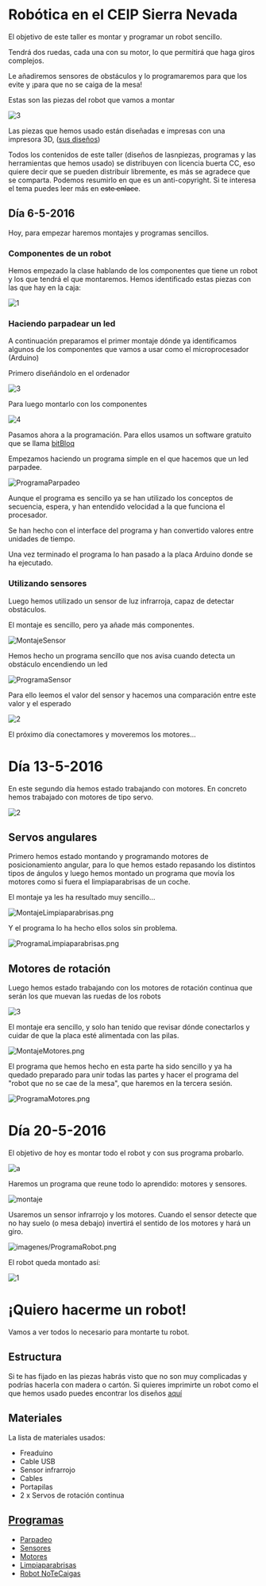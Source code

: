 # Robótica en el CEIP Sierra Nevada

El objetivo de este taller es montar y programar un robot sencillo.

Tendrá dos ruedas, cada una con su motor, lo que permitirá que haga giros complejos.

Le añadiremos sensores de obstáculos y lo programaremos para que los evite y ¡para que no se caiga de la mesa!

Estas son las piezas del robot que vamos a montar

![3](./imagenes/IMG_20160506_171835_.jpg)

Las piezas que hemos usado están diseñadas e impresas con una impresora 3D, ([sus diseños](https://github.com/javacasm/evoPrintBot))

Todos los contenidos de este taller (diseños de lasnpiezas, programas y las herramientas que hemos usado) se distribuyen con licencia buerta CC, eso quiere decir que se pueden distribuir libremente, es más se agradece que se comparta. Podemos resumirlo en que es un anti-copyright. Si te interesa el tema puedes leer más en ~~este enlace~~.

## Día 6-5-2016

Hoy, para empezar haremos montajes y programas sencillos.

### Componentes de un robot

Hemos empezado la clase hablando de los componentes que tiene un robot y los que tendrá el que montaremos. Hemos identificado estas piezas con las que hay en la caja:

![1](./imagenes/IMG_20160506_171738_.jpg)

### Haciendo parpadear un led

A continuación preparamos el primer montaje dónde ya identificamos algunos de los componentes que vamos a usar como el microprocesador (Arduino)

Primero diseñándolo en el ordenador


![3](./imagenes/MontajeLed.png)

Para luego montarlo con los componentes

![4](./imagenes/IMG_20160506_163047_.jpg)

Pasamos ahora a la programación. Para ellos usamos un software gratuito que se llama [bitBloq](http://bitbloq.bq.com)

Empezamos haciendo un programa simple en el que hacemos que un led parpadee.

![ProgramaParpadeo](./imagenes/ProgramaParpadeo.png)

Aunque el programa es sencillo ya se han utilizado los conceptos de secuencia, espera, y han entendido velocidad a la que funciona el procesador.

Se han hecho con el interface del programa y han convertido valores entre unidades de tiempo.

Una vez terminado el programa lo han pasado  a la placa Arduino donde se ha ejecutado.

### Utilizando sensores

Luego hemos  utilizado un sensor de luz infrarroja, capaz de detectar obstáculos.

El montaje es sencillo, pero ya añade más componentes.

![MontajeSensor](./imagenes/MontajeSensor.png)

Hemos hecho un programa sencillo que nos avisa cuando detecta un obstáculo encendiendo un led

![ProgramaSensor](./imagenes/ProgramaSensor.png)

Para ello leemos el valor del sensor y hacemos una  comparación entre este valor y el esperado

![2](./imagenes/IMG_20160506_171822_.jpg)

El próximo día conectamores y moveremos los motores...


# Día 13-5-2016

En este segundo día hemos estado trabajando con motores. En concreto hemos trabajado con motores de tipo servo.

![2](./imagenes/IMG_20160513_173146.jpg)


## Servos angulares

Primero hemos estado montando y programando motores de posicionamiento angular, para lo que hemos estado repasando los distintos tipos de ángulos y luego hemos montado un programa que movía los motores como si fuera el limpiaparabrisas de un coche.


El montaje ya les ha resultado muy sencillo...

![MontajeLimpiaparabrisas.png](./imagenes/MontajeLimpiaparabrisas.png)

Y el programa lo ha hecho ellos solos sin problema.

![ProgramaLimpiaparabrisas.png](./imagenes/ProgramaLimpiaparabrisas.png)

## Motores de rotación

Luego hemos estado trabajando con los motores de rotación continua que serán los que muevan las ruedas de los robots

![3](./imagenes/IMG_20160513_173041.jpg)

El  montaje era sencillo, y solo han tenido que revisar dónde conectarlos y cuidar de que la placa esté alimentada con las pilas.

![MontajeMotores.png](./imagenes/MontajeMotores.png)

El programa que hemos hecho en esta parte ha sido sencillo y ya ha quedado preparado para unir todas las partes y hacer el programa del "robot que no se cae de la mesa", que haremos en la tercera sesión.

![ProgramaMotores.png](./imagenes/ProgramaMotores.png)


# Día 20-5-2016

El objetivo de hoy es montar todo el robot y con sus programa probarlo.

![a](./imagenes/IMG_20160520_162821.jpg)

Haremos un programa que reune todo lo aprendido: motores y sensores.

![montaje](./imagenes/MontajeRobot.png)

Usaremos un sensor infrarrojo y los motores. Cuando el sensor detecte que no hay suelo (o mesa debajo) invertirá el sentido de los motores y hará un giro.


![imagenes/ProgramaRobot.png](./imagenes/ProgramaRobot.png)

El robot queda montado así:

![1](./imagenes/IMG_20160606_140952.jpg)

# ¡Quiero hacerme un robot!

Vamos a ver todos lo necesario para montarte tu robot.

## Estructura

Si te has fijado en las piezas habrás visto que no son muy complicadas y podrías hacerla con madera o cartón. Si quieres imprimirte un robot como el que hemos usado puedes encontrar los diseños [aquí](https://github.com/javacasm/evoPrintBot)

## Materiales

La lista de materiales usados:
* Freaduino
* Cable USB
* Sensor infrarrojo
* Cables
* Portapilas
* 2 x Servos de rotación continua

## [Programas](https://github.com/javacasm/Rob-ticaSierraNevada/tree/master/proyectos)

* [Parpadeo](https://raw.githubusercontent.com/javacasm/Rob-ticaSierraNevada/master/proyectos/Parpadeo.json)
* [Sensores](https://raw.githubusercontent.com/javacasm/Rob-ticaSierraNevada/master/proyectos/Sensor_de_Luz.json)
* [Motores](https://raw.githubusercontent.com/javacasm/Rob-ticaSierraNevada/master/proyectos/motores.json)
* [Limpiaparabrisas](https://raw.githubusercontent.com/javacasm/Rob-ticaSierraNevada/master/proyectos/limpiaparabrisas.json)
* [Robot NoTeCaigas](https://raw.githubusercontent.com/javacasm/Rob-ticaSierraNevada/master/proyectos/NoTeCaigas.json)
